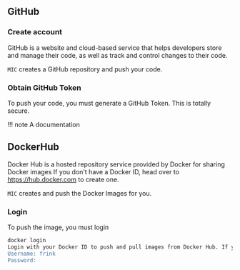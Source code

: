 ## GitHub 

### Create account

GitHub is a website and cloud-based service that helps developers store and manage their code, as well as track and control changes to their code.

`MIC` creates a GitHub repository and push your code.

### Obtain GitHub Token

To push your code, you must generate a GitHub Token. This is totally secure.

!!! note
    A documentation

## DockerHub

Docker Hub is a hosted repository service provided by Docker for sharing Docker images
If you don't have a Docker ID, head over to https://hub.docker.com to create one.

`MIC` creates and push the Docker Images for you.

### Login

To push the image, you must login

```bash
docker login
Login with your Docker ID to push and pull images from Docker Hub. If you don't have a Docker ID, head over to https://hub.docker.com to create one.
Username: frink
Password:
```